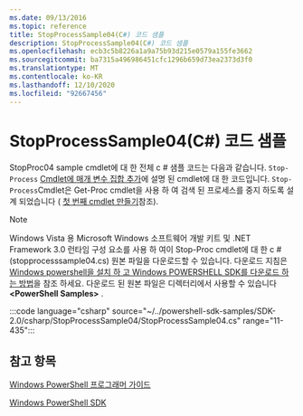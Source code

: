 ```yaml
---
ms.date: 09/13/2016
ms.topic: reference
title: StopProcessSample04(C#) 코드 샘플
description: StopProcessSample04(C#) 코드 샘플
ms.openlocfilehash: ecb3c5b8226a1a9a75b93d215e0579a155fe3662
ms.sourcegitcommit: ba7315a496986451cfc1296b659d73ea2373d3f0
ms.translationtype: MT
ms.contentlocale: ko-KR
ms.lasthandoff: 12/10/2020
ms.locfileid: "92667456"
---
```

# <a name="stopprocesssample04-c-sample-code"></a>StopProcessSample04(C#) 코드 샘플

StopProc04 sample cmdlet에 대 한 전체 c # 샘플 코드는 다음과 같습니다. `Stop-Process` [Cmdlet에 매개 변수 집합 추가](../cmdlet/adding-parameter-sets-to-a-cmdlet.md)에 설명 된 cmdlet에 대 한 코드입니다. `Stop-Process`Cmdlet은 Get-Proc cmdlet을 사용 하 여 검색 된 프로세스를 중지 하도록 설계 되었습니다 ( [첫 번째 cmdlet 만들기](../cmdlet/creating-a-cmdlet-without-parameters.md)참조).

> [!NOTE]
> Windows Vista 용 Microsoft Windows 소프트웨어 개발 키트 및 .NET Framework 3.0 런타임 구성 요소를 사용 하 여이 Stop-Proc cmdlet에 대 한 c # (stopprocesssample04.cs) 원본 파일을 다운로드할 수 있습니다. 다운로드 지침은 [Windows powershell을 설치 하 고 Windows POWERSHELL SDK를 다운로드 하는 방법](/powershell/scripting/developer/installing-the-windows-powershell-sdk)을 참조 하세요.
> 다운로드 된 원본 파일은 디렉터리에서 사용할 수 있습니다 **\<PowerShell Samples>** .

:::code language="csharp" source="~/../powershell-sdk-samples/SDK-2.0/csharp/StopProcessSample04/StopProcessSample04.cs" range="11-435":::

## <a name="see-also"></a>참고 항목

[Windows PowerShell 프로그래머 가이드](./windows-powershell-programmer-s-guide.md)

[Windows PowerShell SDK](../windows-powershell-reference.md)
